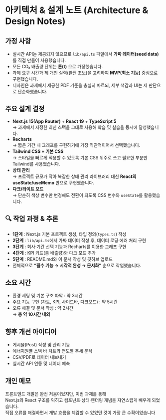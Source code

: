 # 아키텍처 & 설계 노트 (Architecture & Design Notes)

## 가정 사항
- 실시간 API는 제공되지 않으므로 `lib/api.ts` 파일에서 **가짜 데이터(seed data)** 를 직접 만들어 사용했습니다.
- 모든 CO₂ 배출량 단위는 **톤(t)** 으로 가정했습니다.
- 과제 요구 시간과 제 개인 실력(완전 초보)을 고려하여 **MVP(최소 기능)** 중심으로 구현했습니다.
- 디자인은 과제에서 제공한 PDF 기준을 충실히 따르되, 세부 색감과 UI는 제 판단으로 단순화했습니다.

##  주요 설계 결정
- **Next.js 15(App Router)** + **React 19** + **TypeScript 5**  
  → 과제에서 지정한 최신 스택을 그대로 사용해 학습 및 실습을 동시에 달성했습니다.
- **Recharts**  
  → 짧은 기간 내 그래프를 구현하기에 가장 직관적이어서 선택했습니다.
- **Tailwind CSS + 기본 CSS**  
  → 스타일을 빠르게 적용할 수 있도록 기본 CSS 위주로 쓰고 필요한 부분만 Tailwind를 사용했습니다.
- **상태 관리**  
  → 프로젝트 규모가 작아 복잡한 상태 관리 라이브러리 대신 **React의 useState/useMemo** 만으로 구현했습니다.
- **다크/라이트 모드**  
  → 단순히 색상 변수만 변경해도 전환이 되도록 CSS 변수와 `useState`를 활용했습니다.

## 🔍 작업 과정 & 추론
- **1단계** : Next.js 기본 프로젝트 생성, 타입 정의(`types.ts`) 작성
- **2단계** : `lib/api.ts`에서 가짜 데이터 작성 후, 데이터 로딩·에러 처리 구현
- **3단계** : 회사·기간 선택 기능과 Recharts를 이용한 그래프 구현
- **4단계** : KPI 카드(총 배출량)와 다크 모드 추가
- **5단계** : README.md와 이 문서 작성 및 깃허브 업로드
- 전체적으로 **“필수 기능 → 시각적 완성 → 문서화”** 순으로 작업했습니다.

##  소요 시간
- 환경 세팅 및 기본 구조 파악 : 약 3시간
- 주요 기능 구현 (차트, KPI, 사이드바, 다크모드) : 약 5시간
- 오류 해결 및 문서 작성 : 약 2시간  
→ **총 약 10시간 내외**

##  향후 개선 아이디어
- 게시물(Post) 작성 및 관리 기능
- 에너지원별 스택 바 차트와 연도별 추세 분석
- CSV/PDF로 데이터 내보내기
- 실시간 API 연동 및 데이터 예측

## 개인 메모
프론트엔드 개발은 완전 처음이었지만, 이번 과제를 통해  
Next.js와 React 구조를 익히고 컴포넌트·상태·렌더링 개념을 자연스럽게 배우게 되었습니다.  
직접 오류를 해결하면서 개발 흐름을 체감할 수 있었던 것이 가장 큰 수확이었습니다
